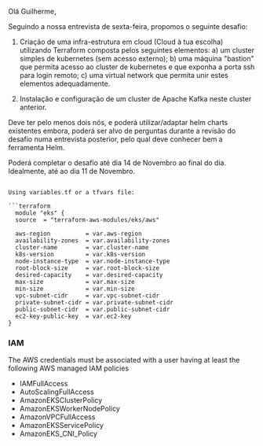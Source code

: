 Olá Guilherme,

Seguindo a nossa entrevista de sexta-feira, propomos o seguinte desafio:

1. Criação de uma infra-estrutura em cloud (Cloud à tua escolha) utilizando Terraform composta pelos seguintes elementos:
   a) um cluster simples de kubernetes (sem acesso externo);
   b) uma máquina "bastion" que permita acesso ao cluster de kubernetes e que exponha a porta ssh para login remoto;
   c) uma virtual network que permita unir estes elementos adequadamente.

2. Instalação e configuração de um cluster de Apache Kafka neste cluster anterior.

Deve ter pelo menos dois nós, e poderá utilizar/adaptar helm charts existentes embora, poderá ser alvo de perguntas durante a revisão do desafio numa 
entrevista posterior, pelo qual deve conhecer bem a ferramenta Helm.

Poderá completar o desafio até dia 14 de Novembro ao final do dia. Idealmente, até ao dia 11 de Novembro.

```

Using variables.tf or a tfvars file:

```terraform
  module "eks" {
  source  = "terraform-aws-modules/eks/aws"

  aws-region          = var.aws-region
  availability-zones  = var.availability-zones
  cluster-name        = var.cluster-name
  k8s-version         = var.k8s-version
  node-instance-type  = var.node-instance-type
  root-block-size     = var.root-block-size
  desired-capacity    = var.desired-capacity
  max-size            = var.max-size
  min-size            = var.min-size
  vpc-subnet-cidr     = var.vpc-subnet-cidr
  private-subnet-cidr = var.private-subnet-cidr
  public-subnet-cidr  = var.public-subnet-cidr
  ec2-key-public-key  = var.ec2-key
}
```
### IAM

The AWS credentials must be associated with a user having at least the following AWS managed IAM policies

* IAMFullAccess
* AutoScalingFullAccess
* AmazonEKSClusterPolicy
* AmazonEKSWorkerNodePolicy
* AmazonVPCFullAccess
* AmazonEKSServicePolicy
* AmazonEKS_CNI_Policy
```
